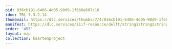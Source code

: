 ```yaml
---
pid: 036cb191-6406-4d05-98d9-1f666e607c10
idno: TRL-7.3.2.14
thumbnail: https://dlc.services/thumbs/7/4/036cb191-6406-4d05-98d9-1f666e607c10/full/400,339/0/default.jpg
manifest: https://dlc.services/iiif-resource/delft/string1string2string3/kaartenproject-2007/TRL-7.3.2.14
order: '455'
layout: map
collection: kaartenproject
---
```

